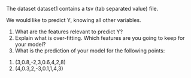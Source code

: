 The dataset dataset1 contains a tsv (tab separated value) file.

We would like to predict Y, knowing all other variables.

1) What are the features relevant to predict Y?
2) Explain what is over-fitting. Which features are you going to keep for your model?
3) What is the prediction of your model for the following points:
1. (3,0.8,-2,3,0.6,4,2,8) 
2. (4,0.3,2,-3,0.1,1,4,3)